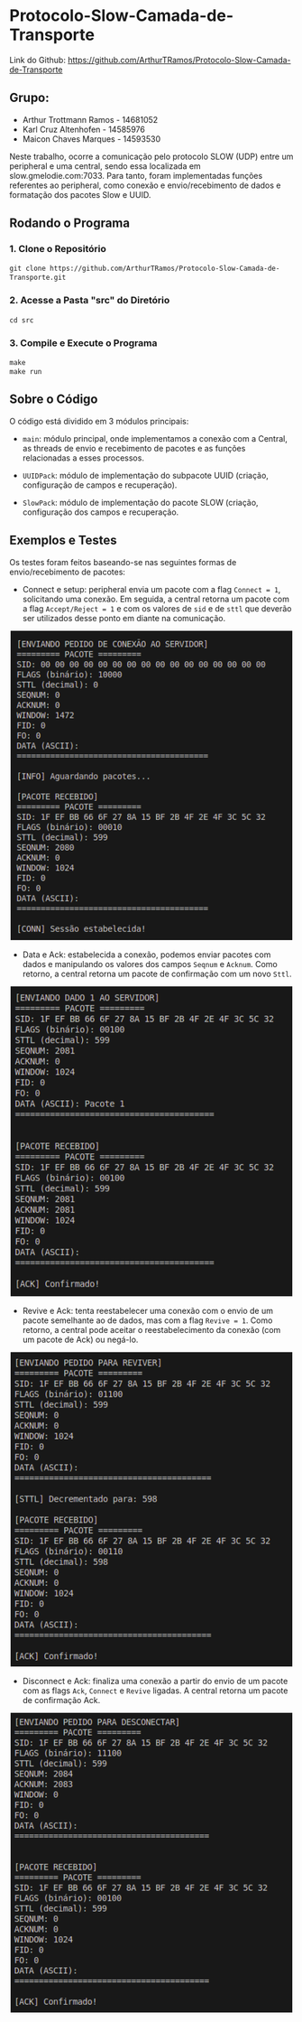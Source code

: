 # Protocolo-Slow-Camada-de-Transporte

Link do Github: https://github.com/ArthurTRamos/Protocolo-Slow-Camada-de-Transporte

## Grupo:

- Arthur Trottmann Ramos - 14681052
- Karl Cruz Altenhofen - 14585976
- Maicon Chaves Marques - 14593530

Neste trabalho, ocorre a comunicação pelo protocolo SLOW (UDP) entre um peripheral e uma central, sendo essa localizada em slow.gmelodie.com:7033. Para tanto, foram implementadas funções referentes ao peripheral, como conexão e envio/recebimento de dados e formatação dos pacotes Slow e UUID.

## Rodando o Programa

### 1. Clone o Repositório

```
git clone https://github.com/ArthurTRamos/Protocolo-Slow-Camada-de-Transporte.git
```

### 2. Acesse a Pasta "src" do Diretório

```
cd src
```

### 3. Compile e Execute o Programa

```
make
make run
```

## Sobre o Código

O código está dividido em 3 módulos principais:

- ```main```: módulo principal, onde implementamos a conexão com a Central, as threads de envio e recebimento de pacotes e as funções relacionadas a esses processos.

- ```UUIDPack```: módulo de implementação do subpacote UUID (criação, configuração de campos e recuperação).

- ```SlowPack```: módulo de implementação do pacote SLOW (criação, configuração dos campos e recuperação.

## Exemplos e Testes

Os testes foram feitos baseando-se nas seguintes formas de envio/recebimento de pacotes:

- Connect e setup: peripheral envia um pacote com a flag ```Connect = 1```, solicitando uma conexão. Em seguida, a central retorna um pacote com a flag ```Accept/Reject = 1``` e com os valores de ```sid``` e de ```sttl``` que deverão ser utilizados desse ponto em diante na comunicação.

<div align="center">
  <img src="Conexao.png" alt="descrição" height = "auto" width="500">
</div>

- Data e Ack: estabelecida a conexão, podemos enviar pacotes com dados e manipulando os valores dos campos ```Seqnum``` e ```Acknum```. Como retorno, a central retorna um pacote de confirmação com um novo ```Sttl```.

<div align="center">
  <img src="Dados.png" alt="descrição" height = "auto" width="500">
</div>

- Revive e Ack: tenta reestabelecer uma conexão com o envio de um pacote semelhante ao de dados, mas com a flag ```Revive = 1```. Como retorno, a central pode aceitar o reestabelecimento da conexão (com um pacote de Ack) ou negá-lo.

<div align="center">
  <img src="Reviver.png" alt="descrição" height = "auto" width="500">
</div>

- Disconnect e Ack: finaliza uma conexão a partir do envio de um pacote com as flags ```Ack```, ```Connect``` e ```Revive``` ligadas. A central retorna um pacote de confirmação Ack.

<div align="center">
  <img src="Desconectar.png" alt="descrição" height = "auto" width="500">
</div>
